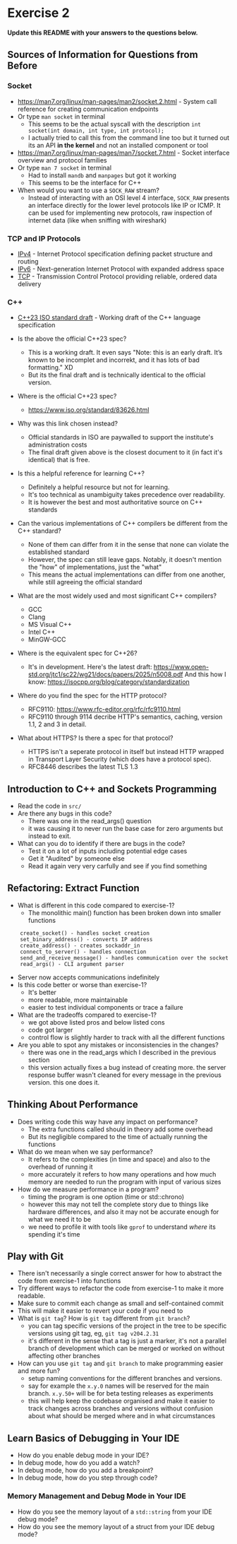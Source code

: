# Exercise 2

**Update this README with your answers to the questions below.**

## Sources of Information for Questions from Before

### Socket 
- https://man7.org/linux/man-pages/man2/socket.2.html - System call reference
  for creating communication endpoints
- Or type `man socket` in terminal
    - This seems to be the actual syscall with the description `int socket(int domain, int type, int protocol);`
    - I actually tried to call this from the command line too but it turned out its an API **in the kernel** and not an installed component or tool
- https://man7.org/linux/man-pages/man7/socket.7.html - Socket interface 
  overview and protocol families
- Or type `man 7 socket` in terminal
  - Had to install `mandb` and `manpages` but got it working
  - This seems to be the interface for C++
- When would you want to use a `SOCK_RAW` stream?
  - Instead of interacting with an OSI level 4 interface, `SOCK_RAW` presents an interface directly for the lower level protocols like IP or ICMP. It can be used for implementing new protocols, raw inspection of internet data (like when sniffing with wireshark) 

### TCP and IP Protocols
- [IPv4](https://www.rfc-editor.org/info/rfc791) - Internet Protocol 
  specification defining packet structure and routing
- [IPv6](https://www.rfc-editor.org/info/rfc8200) - Next-generation Internet 
  Protocol with expanded address space
- [TCP](https://datatracker.ietf.org/doc/html/rfc9293) - Transmission Control 
  Protocol providing reliable, ordered data delivery
    
### C++
- [C++23 ISO standard draft](https://www.open-std.org/jtc1/sc22/wg21/docs/papers/2023/n4950.pdf) - 
  Working draft of the C++ language specification
- Is the above the official C++23 spec? 
  - This is a working draft. It even says "Note: this is an early draft. It’s known to be incomplet and incorrekt, and it has lots of bad formatting." XD
  - But its the final draft and is technically identical to the official version.
- Where is the official C++23 spec?
  - https://www.iso.org/standard/83626.html
- Why was this link chosen instead?
  - Official standards in ISO are paywalled to support the institute's administration costs
  - The final draft given above is the closest document to it (in fact it's identical) that is free.
- Is this a helpful reference for learning C++?
  - Definitely a helpful resource but not for learning.
  - It's too technical as unambiguity takes precedence over readability.
  - It is however the best and most authoritative source on C++ standards 
- Can the various implementations of C++ compilers be different from the C++ standard?
  - None of them can differ from it in the sense that none can violate the established standard
  - However, the spec can still leave gaps. Notably, it doesn't mention the "how" of implementations, just the "what"
  - This means the actual implementations can differ from one another, while still agreeing the official standard
   
- What are the most widely used and most significant C++ compilers?
  - GCC
  - Clang
  - MS Visual C++
  - Intel C++
  - MinGW-GCC
- Where is the equivalent spec for C++26?
  - It's in development. Here's the latest draft: https://www.open-std.org/jtc1/sc22/wg21/docs/papers/2025/n5008.pdf
   And this how I know: https://isocpp.org/blog/category/standardization
- Where do you find the spec for the HTTP protocol?
  - RFC9110: https://www.rfc-editor.org/rfc/rfc9110.html
  - RFC9110 through 9114 decribe HTTP's semantics, caching, version 1.1, 2 and 3 in detail.
- What about HTTPS? Is there a spec for that protocol?
  - HTTPS isn't a seperate protocol in itself but instead HTTP wrapped in Transport Layer Security (which does have a protocol spec).
  - RFC8446 describes the latest TLS 1.3


## Introduction to C++ and Sockets Programming

- Read the code in `src/`
- Are there any bugs in this code? 
  - There was one in the read_args() question
  - it was causing it to never run the base case for zero arguments but instead to exit.
- What can you do to identify if there are bugs in the code?
  - Test it on a lot of inputs including potential edge cases
  - Get it "Audited" by someone else
  - Read it again very very carfully and see if you find something
## Refactoring: Extract Function

- What is different in this code compared to exercise-1?
  - The monolithic main() function has been broken down into smaller functions
``` 
    create_socket() - handles socket creation
    set_binary_address() - converts IP address
    create_address() - creates sockaddr_in 
    connect_to_server() - handles connection
    send_and_receive_message() - handles communication over the socket
    read_args() - CLI argument parser
```
  - Server now accepts communications indefinitely
- Is this code better or worse than exercise-1?
  - It's better
  - more readable, more maintainable
  - easier to test individual components or trace a failure
- What are the tradeoffs compared to exercise-1?
  - we got above listed pros and below listed cons
  - code got larger
  - control flow is slightly harder to track with all the different functions
- Are you able to spot any mistakes or inconsistencies in the changes?
  - there was one in the read_args which I described in the previous section
  - this version actually fixes a bug instead of creating more. the server response buffer wasn't cleaned for every message in the previous version. this one does it.
  
## Thinking About Performance

- Does writing code this way have any impact on performance?
  - The extra functions called should in theory add some overhead
  - But its negligible compared to the time of actually running the functions
- What do we mean when we say performance?
  - It refers to the complexities (in time and space) and also to the overhead of running it
  - more accurately it refers to how many operations and how much memory are needed to run the program with input of various sizes
- How do we measure performance in a program?
  - timing the program is one option (time or std::chrono)
  - however this may not tell the complete story due to things like hardware differences, and also it may not be accurate enough for what we need it to be
  - we need to profile it with tools like `gprof` to understand *where* its spending it's time

## Play with Git

- There isn't necessarily a single correct answer for how to abstract the 
  code from exercise-1 into functions
- Try different ways to refactor the code from exercise-1 to make it more
  readable.
- Make sure to commit each change as small and self-contained commit
- This will make it easier to revert your code if you need to
- What is `git tag`? How is `git tag` different from `git branch`?
  - you can tag specific versions of the project in the tree to be specific versions using git tag, eg, `git tag v204.2.31`
  - it's different in the sense that a tag is just a marker, it's not a parallel branch of development which can be merged or worked on without affecting other branches
- How can you use `git tag` and `git branch` to make programming easier and
  more fun?
  - setup naming conventions for the different branches and versions.
  - say for example the `x.y.0` names will be reserved for the main branch. `x.y.50+` will be for beta testing releases as experiments
  - this will help keep the codebase organised and make it easier to track changes across branches and versions without confusion about what should be merged where and in what circumstances

## Learn Basics of Debugging in Your IDE

- How do you enable debug mode in your IDE?
- In debug mode, how do you add a watch?
- In debug mode, how do you add a breakpoint?
- In debug mode, how do you step through code?

### Memory Management and Debug Mode in Your IDE

- How do you see the memory layout of a `std::string` from your IDE debug mode?
- How do you see the memory layout of a struct from your IDE debug mode?